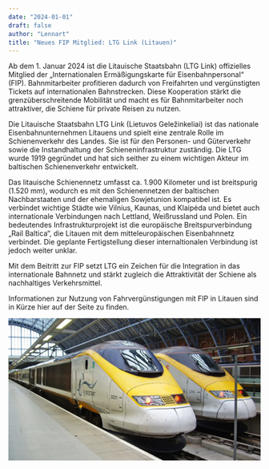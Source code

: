 ```yaml
---
date: "2024-01-01"
draft: false
author: "Lennart"
title: "Neues FIP Mitglied: LTG Link (Litauen)"
---
```


Ab dem 1. Januar 2024 ist die Litauische Staatsbahn (LTG Link) offizielles Mitglied der „Internationalen Ermäßigungskarte für Eisenbahnpersonal“ (FIP). Bahnmitarbeiter profitieren dadurch von Freifahrten und vergünstigten Tickets auf internationalen Bahnstrecken. Diese Kooperation stärkt die grenzüberschreitende Mobilität und macht es für Bahnmitarbeiter noch attraktiver, die Schiene für private Reisen zu nutzen.

Die Litauische Staatsbahn LTG Link (Lietuvos Geležinkeliai) ist das nationale Eisenbahnunternehmen Litauens und spielt eine zentrale Rolle im Schienenverkehr des Landes. Sie ist für den Personen- und Güterverkehr sowie die Instandhaltung der Schieneninfrastruktur zuständig. Die LTG wurde 1919 gegründet und hat sich seither zu einem wichtigen Akteur im baltischen Schienenverkehr entwickelt.

Das litauische Schienennetz umfasst ca. 1.900 Kilometer und ist breitspurig (1.520 mm), wodurch es mit den Schienennetzen der baltischen Nachbarstaaten und der ehemaligen Sowjetunion kompatibel ist. Es verbindet wichtige Städte wie Vilnius, Kaunas, und Klaipėda und bietet auch internationale Verbindungen nach Lettland, Weißrussland und Polen. Ein bedeutendes Infrastrukturprojekt ist die europäische Breitspurverbindung „Rail Baltica“, die Litauen mit dem mitteleuropäischen Eisenbahnnetz verbindet. Die geplante Fertigstellung dieser internaltionalen Verbindung ist jedoch weiter unklar.

Mit dem Beitritt zur FIP setzt LTG ein Zeichen für die Integration in das internationale Bahnnetz und stärkt zugleich die Attraktivität der Schiene als nachhaltiges Verkehrsmittel.

Informationen zur Nutzung von Fahrvergünstigungen mit FIP in Litauen sind in Kürze hier auf der Seite zu finden.

![LTG Link Logo](./image.webp)
